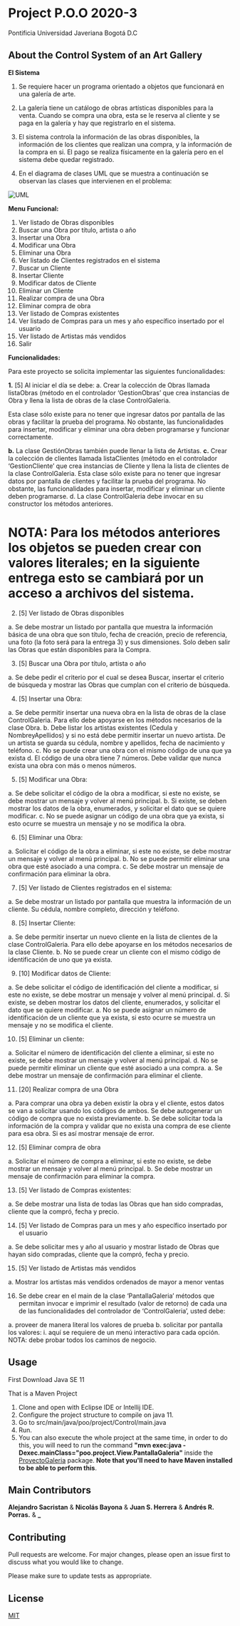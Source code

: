# Project P.O.O 2020-3

Pontificia Universidad Javeriana Bogotá D.C 

## About the Control System of an Art Gallery
**El Sistema**

1. Se requiere hacer un programa orientado a objetos que funcionará en una galería de arte.

2. La galería tiene un catálogo de obras artísticas disponibles para la venta. Cuando se compra una obra, esta se le reserva
al cliente y se paga en la galería y hay que registrarlo en el sistema.

3. El sistema controla la información de las obras disponibles, la información de los clientes que realizan una compra, y
la información de la compra en si. El pago se realiza físicamente en la galería pero en el sistema debe quedar
registrado.

4. En el diagrama de clases UML que se muestra a continuación se observan las clases que intervienen en el problema:

 ![UML](https://i.ibb.co/4NFhFCJ/image.png)

**Menu Funcional:**

1. Ver listado de Obras disponibles
2. Buscar una Obra por título, artista o año
3. Insertar una Obra
4. Modificar una Obra
5. Eliminar una Obra
6. Ver listado de Clientes registrados en el sistema
7. Buscar un Cliente
8. Insertar Cliente
9. Modificar datos de Cliente
10. Eliminar un Cliente
11. Realizar compra de una Obra
12. Eliminar compra de obra
13. Ver listado de Compras existentes
14. Ver listado de Compras para un mes y año específico insertado por el usuario
15. Ver listado de Artistas más vendidos
16. Salir

**Funcionalidades:**

Para este proyecto se solicita implementar las siguientes funcionalidades:

**1.** [5] Al iniciar el día se debe:
a. Crear la colección de Obras llamada listaObras (método en el controlador ‘GestionObras’ que crea instancias de Obra y llena la lista de obras de la clase ControlGaleria. 

Esta clase sólo existe para no tener que ingresar datos por pantalla de las obras y facilitar la prueba del programa. No obstante, las funcionalidades para insertar, modificar y eliminar una obra deben programarse y funcionar correctamente.

**b.** La clase GestiónObras también puede llenar la lista de Artistas.
**c.** Crear la colección de clientes llamada listaClientes (método en el controlador ‘GestionCliente’ que crea instancias de Cliente y llena la lista de clientes de la clase  ControlGaleria. Esta clase sólo existe para no tener que ingresar datos por pantalla de clientes y facilitar la prueba del programa. No obstante, las funcionalidades para insertar, modificar y eliminar un cliente deben programarse.
d. La clase ControlGaleria debe invocar en su constructor los métodos anteriores.

# NOTA: Para los métodos anteriores los objetos se pueden crear con valores literales; en la siguiente entrega esto se cambiará por un acceso a archivos del sistema.

2. [5] Ver listado de Obras disponibles

a. Se debe mostrar un listado por pantalla que muestra la información básica de una obra que son título, fecha de creación, precio de referencia, una foto (la foto será para la entrega 3) y sus dimensiones. Solo deben salir las Obras que están disponibles para la Compra.

3. [5] Buscar una Obra por título, artista o año

a. Se debe pedir el criterio por el cual se desea Buscar, insertar el criterio de búsqueda y mostrar las Obras que cumplan con el criterio de búsqueda.

4. [5] Insertar una Obra:

a. Se debe permitir insertar una nueva obra en la lista de obras de la clase ControlGaleria. Para ello debe apoyarse
en los métodos necesarios de la clase Obra.
b. Debe listar los artistas existentes (Cedula y NombreyApellidos) y si no está debe permitir insertar un nuevo artista. De un artista se guarda su cédula, nombre y apellidos, fecha de nacimiento y teléfono.
c. No se puede crear una obra con el mismo código de una que ya exista
d. El código de una obra tiene 7 números. Debe validar que nunca exista una obra con más o menos números.

5. [5] Modificar una Obra:

a. Se debe solicitar el código de la obra a modificar, si este no existe, se debe mostrar un mensaje y volver al menú
principal.
b. Si existe, se deben mostrar los datos de la obra, enumerados, y solicitar el dato que se quiere modificar.
c. No se puede asignar un código de una obra que ya exista, si esto ocurre se muestra un mensaje y no se modifica
la obra.

6. [5] Eliminar una Obra:

a. Solicitar el código de la obra a eliminar, si este no existe, se debe mostrar un mensaje y volver al menú principal.
b. No se puede permitir eliminar una obra que esté asociado a una compra.
c. Se debe mostrar un mensaje de confirmación para eliminar la obra.

7. [5] Ver listado de Clientes registrados en el sistema:

a. Se debe mostrar un listado por pantalla que muestra la información de un cliente. Su cédula, nombre completo,
dirección y teléfono.

8. [5] Insertar Cliente:

a. Se debe permitir insertar un nuevo cliente en la lista de clientes de la clase ControlGaleria. Para ello debe apoyarse
en los métodos necesarios de la clase Cliente.
b. No se puede crear un cliente con el mismo código de identificación de uno que ya exista.

9. [10] Modificar datos de Cliente:

a. Se debe solicitar el código de identificación del cliente a modificar, si este no existe, se debe mostrar un mensaje
y volver al menú principal.
d. Si existe, se deben mostrar los datos del cliente, enumerados, y solicitar el dato que se quiere modificar.
a. No se puede asignar un número de identificación de un cliente que ya exista, si esto ocurre se muestra un mensaje y no se modifica el cliente.

10. [5] Eliminar un cliente:

a. Solicitar el número de identificación del cliente a eliminar, si este no existe, se debe mostrar un mensaje y volver al menú principal.
d. No se puede permitir eliminar un cliente que esté asociado a una compra.
a. Se debe mostrar un mensaje de confirmación para eliminar el cliente.

11. [20] Realizar compra de una Obra

a. Para comprar una obra ya deben existir la obra y el cliente, estos datos se van a solicitar usando los códigos de
ambos. Se debe autogenerar un código de compra que no exista previamente.
b. Se debe solicitar toda la información de la compra y validar que no exista una compra de ese cliente para esa obra.
Si es así mostrar mensaje de error.

12. [5] Eliminar compra de obra

a. Solicitar el número de compra a eliminar, si este no existe, se debe mostrar un mensaje y volver al menú principal.
b. Se debe mostrar un mensaje de confirmación para eliminar la compra.

13. [5] Ver listado de Compras existentes:

a. Se debe mostrar una lista de todas las Obras que han sido compradas, cliente que la compró, fecha y precio.

14. [5] Ver listado de Compras para un mes y año específico insertado por el usuario

a. Se debe solicitar mes y año al usuario y mostrar listado de Obras que hayan sido compradas, cliente que la compró,
fecha y precio.

15. [5] Ver listado de Artistas más vendidos

a. Mostrar los artistas más vendidos ordenados de mayor a menor ventas

16. Se debe crear en el main de la clase ‘PantallaGaleria’ métodos que permitan invocar e imprimir el resultado (valor de
retorno) de cada una de las funcionalidades del controlador de ‘ControlGaleria’, usted debe:

a. proveer de manera literal los valores de prueba
b. solicitar por pantalla los valores:
i. aquí se requiere de un menú interactivo para cada opción.
NOTA: debe probar todos los caminos de negocio.

## Usage
First Download Java SE 11 

That is a Maven Project
1. Clone and open with Eclipse IDE or Intellij IDE.
2. Configure the project structure to compile on java 11.
3. Go to src/main/java/poo/project/Control/main.java
4. Run.
5. You can also execute the whole project at the same time, in order to do this, you will need to run the command **"mvn exec:java -Dexec.mainClass="poo.project.View.PantallaGaleria"** inside the [ProyectoGaleria](https://github.com/bayona-n/Proyecto-POO/tree/master/ProyectoGaleria) package. **Note that you'll need to have Maven installed to be able to perform this**.

## Main Contributors
**Alejandro Sacristan** &  **Nicolás Bayona**  & **Juan S. Herrera** &  **Andrés R. Porras.** & **_**

## Contributing
Pull requests are welcome. For major changes, please open an issue first to discuss what you would like to change.

Please make sure to update tests as appropriate.

## License
[MIT](https://choosealicense.com/licenses/mit/)
